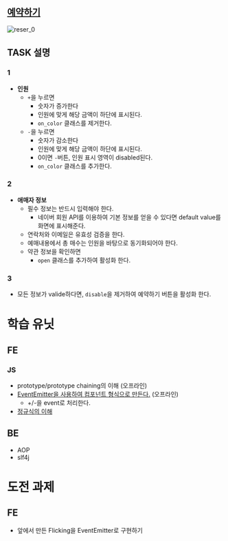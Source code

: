 ## [예약하기](/task/상품_예약하기.md)

![reser_0](https://cloud.githubusercontent.com/assets/26952763/26790548/1969eb64-4a4f-11e7-9f65-6fdd3d1b0c7c.png)

## TASK 설명

### 1
- **인원**
	- `+`을 누르면
		- 숫자가 증가한다
		- 인원에 맞게 해당 금액이 하단에 표시된다.
		- `on_color` 클래스를 제거한다.
	- `-`을 누르면
		- 숫자가 감소한다
		- 인원에 맞게 해당 금액이 하단에 표시된다.
		- 0이면 `-`버튼, 인원 표시 영역이 disabled된다.
		- `on_color` 클래스를 추가한다.

### 2
- **애매자 정보**
	- 필수 정보는 반드시 입력해야 한다.
		- 네이버 회원 API를 이용하여 기본 정보를 얻을 수 있다면 default value를 화면에 표시해준다.
	- 연락처와 이메일은 유효성 검증을 한다.
	- 예매내용에서 총 매수는 인원을 바탕으로 동기화되어야 한다.
	- 약관 정보을 확인하면
		- `open` 클래스를 추가하여 활성화 한다.

### 3
- 모든 정보가 valide하다면, `disable`을 제거하여 예약하기 버튼을 활성화 한다.

# 학습 유닛

## FE

### JS
- prototype/prototype chaining의 이해 (오프라인)
- [EventEmitter을 사용하여 컴포넌트 형식으로 만든다.](https://github.com/naver/egjs-component) (오프라인)
	- +/-을 event로 처리한다.
- [정규식의 이해](https://developer.mozilla.org/ko/docs/Web/JavaScript/Guide/%EC%A0%95%EA%B7%9C%EC%8B%9D)

## BE
- AOP
- slf4j

# 도전 과제

## FE
- 앞에서 만든 Flicking을 EventEmitter로 구현하기

